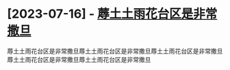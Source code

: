 # [2023-07-16] - [蓐土土雨花台区是非常撒旦](https://github.com/jaydong2016/gitblog/issues/36)

蓐土土雨花台区是非常撒旦蓐土土雨花台区是非常撒旦蓐土土雨花台区是非常撒旦蓐土土雨花台区是非常撒旦蓐土土雨花台区是非常撒旦
